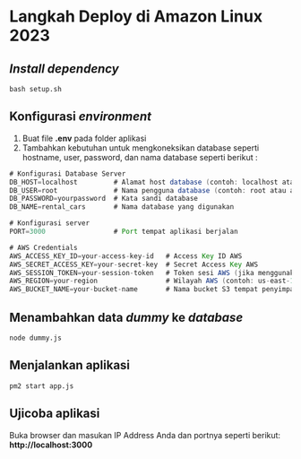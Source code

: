 # Langkah Deploy di Amazon Linux 2023
## *Install dependency*
```
bash setup.sh
```
## Konfigurasi *environment*
1. Buat file **.env** pada folder aplikasi
2. Tambahkan kebutuhan untuk mengkoneksikan database seperti hostname, user, password, dan nama database seperti berikut :
```java
# Konfigurasi Database Server
DB_HOST=localhost         # Alamat host database (contoh: localhost atau IP server atau DNS)
DB_USER=root              # Nama pengguna database (contoh: root atau admin)
DB_PASSWORD=yourpassword  # Kata sandi database
DB_NAME=rental_cars       # Nama database yang digunakan

# Konfigurasi server
PORT=3000                 # Port tempat aplikasi berjalan

# AWS Credentials
AWS_ACCESS_KEY_ID=your-access-key-id   # Access Key ID AWS
AWS_SECRET_ACCESS_KEY=your-secret-key  # Secret Access Key AWS
AWS_SESSION_TOKEN=your-session-token   # Token sesi AWS (jika menggunakan kredensial sementara)
AWS_REGION=your-region                 # Wilayah AWS (contoh: us-east-1, us-west-2)
AWS_BUCKET_NAME=your-bucket-name       # Nama bucket S3 tempat penyimpanan backup
```
## Menambahkan data *dummy* ke *database*
```
node dummy.js
```
## Menjalankan aplikasi 
```
pm2 start app.js
```
## Ujicoba aplikasi
Buka browser dan masukan IP Address Anda dan portnya seperti berikut: **http://localhost:3000**
